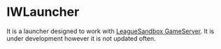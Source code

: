 # IWLauncher
It is a launcher designed to work with [LeagueSandbox GameServer](https://github.com/LeagueSandbox/GameServer).
It is under development however it is not updated often.
